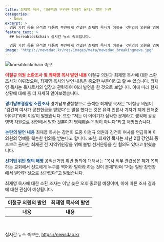 ```yaml
---
title: 최재영 목사, 디올백과 무관한 전형적 물타기 발언 논란
categories:
  - News
excerpt: >
  명품 가방 등을 윤석열 대통령 부인에게 건넸던 최재영 목사가 이철규 국민의힘 의원을 명예훼손한 혐의로 입건됐으며, 이를 부인하고 있다. 또한, 공직선거법 위반 등 혐의로 24일 경기남부경찰청에서 조사를 받았는데, 일반 강연장에서의 발언은 선거법 위반과 상관없다고 주장했다. 또한, 최재관 전 지역위원장을 불법 선거운동하면서 옹호했던 혐의에도 대해 해명했다. 이에 대한 소환 조사는 이날 늦게 종료될 예정이다.
feature_text: >
  ## koreablockchain 실시간 뉴스 속보입니다.

  명품 가방 등을 윤석열 대통령 부인에게 건넸던 최재영 목사가 이철규 국민의힘 의원을 명예훼손한 혐의로 입건됐으며, 이를 부인하고 있다. 또한, 공직선거법 위반 등 혐의로 24일 경기남부경찰청에서 조사를 받았는데, 일반 강연장에서의 발언은 선거법 위반과 상관없다고 주장했다. 또한, 최재관 전 지역위원장을 불법 선거운동하면서 옹호했던 혐의에도 대해 해명했다. 이에 대한 소환 조사는 이날 늦게 종료될 예정이다.
image: 'https://newsdao.kr/res/images/meta/newsdao_breakingnews.jpg'
---
```


<p><img src="https://newsdao.kr/res/images/meta/newsdao_breakingnews.jpg" alt="koreablockchain 속보" /></p>

<p><b><span style="color: #ee2323;">이철규 의원 소환조사 및 최재영 목사 발언 내용</span></b>
이철규 의원과 최재영 목사에 대한 소환조사가 이뤄졌으며, 최재영 목사의 발언 내용은 중요한 부분이라고 할 수 있습니다. 최재영 목사는 목사로서의 입장과 관련하여 여러 발언을 한 것으로 보입니다. 이에 따라 현재 상황에 대해 좀 더 자세히 알아보겠습니다.</p>

<p><b><span style="color: #1a5490;">경기남부경찰청 소환조사</span></b>
경기남부경찰청으로 출석한 최재영 목사는 "이철규 의원이 '김건희 여사가 공천헌금을 받았다'는 말을 했다는 것은 유력 언론사 기자가 제게 전해준 이야기"라며 이같이 말했습니다. 또한 "저는 이 이야기가 심각한 문제라고 생각해 공공영역 차원으로 강연에서 말한 것뿐이지 명예훼손 목적이 아니다"라고 해명했습니다.</p>

<p><b><span style="color: #1a5490;">논란의 발언 내용</span></b>
최재영 목사는 강연회 도중 이철규 의원과 김건희 여사를 언급하며 이 의원의 명예를 훼손한 혐의를 받는다고 합니다. 또한, 최재영 목사는 지난 2월 강연회 중 후보로 출마한 최재관 전 지역위원장을 위해 불법 선거운동을 한 혐의도 있다고 밝혔습니다.</p>

<p><b><span style="color: #1a5490;">선거법 위반 혐의 해명</span></b>
공직선거법 위반 혐의에 대해서는 "목사 직무 관련성은 제가 목회하는 교회에서 신도에게 누구를 찍어라 말아라 하는 것이 문제"라며 “저는 일반 강연장에서 발언한 것으로 상관없다"고 밝혔습니다.</p>

<p>최재영 목사에 대한 소환 조사는 이날 늦은 오후 종료될 예정이며, 이에 따른 조사 결과에 대한 관심이 예상됩니다.</p>

<table>
<thead>
<tr>
<th>이철규 의원의 발언</th>
<th>최재영 목사의 발언</th>
</tr>
</thead>
<tbody>
<tr>
<td style="text-align: center; height: 17px;"><b>내용</b></td>
<td style="text-align: center; height: 17px;"><b>내용</b></td>
</tr>
</tbody>
</table>

<p data-ke-size="size16">&nbsp;</p>
실시간 뉴스 속보는, <a href="https://newsdao.kr" rel="dofollow">https://newsdao.kr</a>


